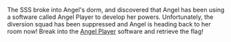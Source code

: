 The SSS broke into Angel's dorm, and discovered that Angel has been using a software called Angel Player to develop her powers. Unfortunately, the diversion squad has been suppressed and Angel is heading back to her room now! Break into the [Angel Player](http://angel.weebctf.easyctf.com) software and retrieve the flag!
